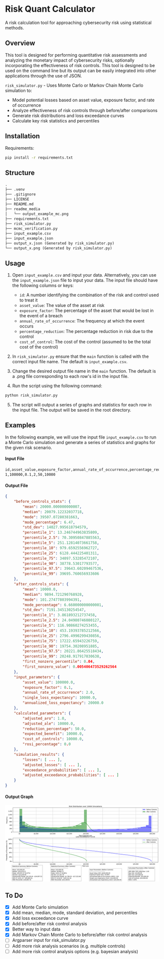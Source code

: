 # Risk Quant Calculator

A risk calculation tool for approaching cybersecurity risk using statistical methods.

## Overview

This tool is designed for performing quantitative risk assessments and analyzing the monetary impact of cybersecurity risks, optionally incorporating the effectiveness of risk controls. This tool is designed to be used on the command line but its output can be easily integrated into other applications through the use of JSON.

`risk_simulator.py` - Uses Monte Carlo or Markov Chain Monte Carlo simulation to:
- Model potential losses based on asset value, exposure factor, and rate of occurrence
- Analyze effectiveness of risk controls through before/after comparisons
- Generate risk distributions and loss exceedance curves
- Calculate key risk statistics and percentiles

## Installation

Requirements:
```bash
pip install -r requirements.txt
```

## Structure

```plaintext
.
├── .venv
├── .gitignore
├── LICENSE
├── README.md
├── readme_media
│   └── output_example_mc.png
├── requirements.txt
├── risk_simulator.py
├── mcmc_verification.py
├── input_example.csv
├── input_example.json
├── output_x.json (Generated by risk_simulator.py)
└── output_x.png (Generated by risk_simulator.py)
```

## Usage

1. Open `input_example.csv` and input your data. Alternatively, you can use the `input_example.json` file to input your data. The input file should have the following columns or keys:
   - `id`: A number identifying the combination of the risk and control used to treat it
   - `asset_value`: The value of the asset at risk
   - `exposure_factor`: The percentage of the asset that would be lost in the event of a breach
   - `annual_rate_of_occurrence`: The frequency at which the event occurs
   - `percentage_reduction`: The percentage reduction in risk due to the control
   - `cost_of_control`: The cost of the control (assumed to be the total cost of the control)

2. In `risk_simulator.py` ensure that the `main` function is called with the correct input file name. The default is `input_example.csv`.

3. Change the desired output file name in the `main` function. The default is a .png file corresponding to each row's id in the input file.

4. Run the script using the following command:

```bash
python risk_simulator.py
```

5. The script will output a series of graphs and statistics for each row in the input file. The output will be saved in the root directory.

## Examples

In the following example, we will use the input file `input_example.csv` to run a Monte Carlo simulation and generate a series of statistics and graphs for the given risk scenario.

#### Input File

```csv
id,asset_value,exposure_factor,annual_rate_of_occurrence,percentage_reduction,cost_of_control
1,100000,0.1,2,50,10000
```

#### Output File

```json
{
    "before_controls_stats": {
        "mean": 20000.000000000007,
        "median": 20079.12232037718,
        "mode": 39507.07280381663,
        "mode_percentage": 6.47,
        "std_dev": 14027.995618794579,
        "percentile_1": 13.246744963835809,
        "percentile_2.5": 70.30950847885563,
        "percentile_5": 251.12814073661758,
        "percentile_10": 979.6592556962727,
        "percentile_25": 6128.444225401311,
        "percentile_75": 34097.53285472107,
        "percentile_90": 38778.53017793577,
        "percentile_97.5": 39643.60209467536,
        "percentile_99": 39695.760656933606
    },
    "after_controls_stats": {
        "mean": 10000.0,
        "median": 9894.721290768928,
        "mode": 101.27477803994391,
        "mode_percentage": 6.660000000000001,
        "std_dev": 7191.345130254547,
        "percentile_1": 3.861893212737458,
        "percentile_2.5": 24.04980746080127,
        "percentile_5": 116.90860274253455,
        "percentile_10": 453.19393785212566,
        "percentile_25": 2796.4990299430856,
        "percentile_75": 17222.65943226759,
        "percentile_90": 19754.30208951885,
        "percentile_97.5": 20221.86425518434,
        "percentile_99": 20248.917917030638,
        "first_nonzero_percentile": 0.04,
        "first_nonzero_value": 0.005406473529262564
    },
    "input_parameters": {
        "asset_value": 100000.0,
        "exposure_factor": 0.1,
        "annual_rate_of_occurrence": 2.0,
        "single_loss_expectancy": 10000.0,
        "annualized_loss_expectancy": 20000.0
    },
    "calculated_parameters": {
        "adjusted_aro": 1.0,
        "adjusted_ale": 10000.0,
        "reduction_percentage": 50.0,
        "expected_benefit": 10000.0,
        "cost_of_controls": 10000.0,
        "rosi_percentage": 0.0
    },
    "simulation_results": {
        "losses": [ ... ],
        "adjusted_losses": [ ... ],
        "exceedance_probabilities": [ ... ],
        "adjusted_exceedance_probabilities": [ ... ]
    }
}
```

#### Output Graph

![Output Example Monte Carlo](readme_media/output_example_mc.png)

## To Do

- [X] Add Monte Carlo simulation
- [X] Add mean, median, mode, standard deviation, and percentiles
- [X] Add loss exceedance curve
- [X] Add before/after risk control analysis
- [x] Better way to input data
- [x] Add Markov Chain Monte Carlo to before/after risk control analysis
- [ ] Argparser input for risk_simulator.py
- [ ] Add more risk analysis scenarios (e.g. multiple controls)
- [ ] Add more risk control analysis options (e.g. bayesian analysis)
